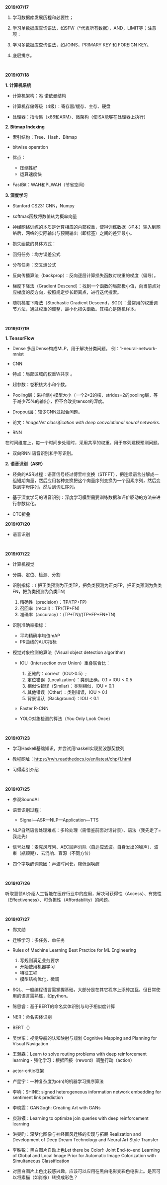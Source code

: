 ﻿﻿﻿﻿﻿﻿﻿﻿﻿﻿**2019/07/17**1. 学习数据库发展历程和必要性；2. 学习单数据库查询语法，如SFW（*代表所有数据），AND，LIMIT等；注意项：3. 学习多数据库查询语法，如JOINS，PRIMARY KEY 和 FOREIGN KEY。4. 底层排序。﻿﻿﻿﻿**2019/07/18****1. 计算机系统**- 计算机架构：冯 诺依曼结构- 计算机存储等级（4级）：寄存器/缓存、主存、硬盘- 处理器：指令集（x86和ARM）、微架构（使ISA能够在处理器上执行）**2. Bitmap Indexing**- 索引结构：Tree、Hash、Bitmap- bitwise operation- 优点：  - 压缩性好  - 运算速度快- FastBit：WAH和PLWAH（节省空间）**3. 深度学习**- Stanford CS231 CNN，Numpy- softmax函数将数值转为概率向量- 神经网络训练的本质是计算相应的内部权重，使得训练数据（样本）输入到网络后，网络的实际输出与预期输出（即标签）之间的差异最小。- 损失函数的具体方式： - 回归任务：均方误差公式  - 分布任务：交叉熵公式- 反向传播算法（backprop）：反向逐层计算损失函数对权重的梯度（偏导）。- 梯度下降法（Gradient Descend）：找到一个函数的局部极小值，向当前点对应梯度的反方向，按照规定步长距离点，进行迭代搜索。- 随机梯度下降法（Stochastic Gradient Descend，SGD）：最常用的权重调节方法，通过权重的调整，最小化损失函数。其核心是随机样本。﻿﻿﻿﻿**2019/07/19****1. TensorFlow**- Dense 多层Dense构成MLP，用于解决分类问题。 例：1-neural-network-mnist- CNN  - 特点：局部区域的权重W共享 。  - 超参数：卷积核大小和个数。  - Pooling层：采样缩小模型大小（一个2*2的核，strides=2的pooling层，等于减少75%的输出），但不会改变tensor的深度。 - Dropout层：较少CNN过拟合问题。 - 论文：_ImageNet classification with deep convolutional neural networks._- RNN 在时间维度上，每一个时间步处理时，采用共享的权重。用于序列建模预测问题。- 双向RNN 语音识别和手写识别。**2. 语音识别（ASR）**  - 经典的ASR过程：语音信号经过傅里叶变换（STFFT），把连续语言分解成一组短期向量，然后应用各种变换把这个向量序列变换为一个因素序列，然后变换到字母序列，然后到词汇序列。 - 基于深度学习的语音识别：深度学习模型需要训练数据和评价驱动的方法来进行参数优化。  - CTC折叠﻿**2019/07/20**- 语音识别﻿﻿﻿﻿**2019/07/22**- 计算机视觉  - 分类、定位、检测、分割  - 识别指标：（ 把正类预测为正类TP，把负类预测为正类FP，把正类预测为负类FN，把负类预测为负类TN）     1. 精确性（precision）：TP/(TP+FP)     2. 召回率（recall）：TP/(TP+FN)     3. 准确率（accuracy）：(TP+TN)/(TP+FP+FN+TN) - 识别准确率指标：     - 平均精确率均值mAP     - PR曲线的AUC指标 - 视觉对象检测的算法（Visual object detection algorithm）     - IOU（Intersection over Union）重叠联合比：         1.   正確的：correct（IOU>0.5）;         1.  定位错误（Localization）：类别正确，0.1 < IOU < 0.5         1. 相似性错误（Similar）：类别相似，IOU > 0.1         1. 其他错误（Other）：类别错误，IOU > 0.1         1. 背景误认（Background）：IOU < 0.1     - Faster R-CNN     - YOLO对象检测的算法（You Only Look Once）﻿﻿﻿﻿**2019/07/23**- 学习Haskell基础知识，并尝试用haskell实现斐波那契数列- 教程网址：https://rwh.readthedocs.io/en/latest/chp/1.html- 习得索引介绍﻿﻿﻿﻿**2019/07/25**- 参观SoundAI- 语音识别过程：  - Signal—ASR—NLP—Application—TTS- NLP自然语言处理难点：多轮处理（需借鉴前面对话背景）、语法（我先走了=我走先）- 信号处理：麦克风阵列、AEC回声消除（自适应滤波。自身发出的噪声）、波束（瓶颈期）、去混响、盲源（不同方位）- 四个字唤醒词原因：声波时间长，降低误唤醒﻿﻿﻿﻿**2019/07/26**听取慧领AI介绍人工智能在医疗行业中的应用，解决可获得性（Access）、有效性（Effectiveness）、可负担性（Affordability）的问题。﻿﻿﻿﻿**2019/07/27**-  郑文勋 - 迁移学习：多任务、单任务 - Rules of Machine Learning Best Practice for ML Engineering      1. 写规则满足业务要求     - 开始使用机器学习     - 特征工程     - 模型结构优化，微调 - SQL、一般编程语言需掌握基础，大部分是在其它程序上添砖加瓦。但日常使用的语言需熟练，如python。- 陈思睿：基于BERT的命名实体识别与句子相似度计算 - NER：命名实体识别 - BERT（）- 吴世东：视觉导航的认知映射与规划 Cognitive Mapping and Planning for Visual Navigation- 王瀚森：Learn to solve routing problems with deep reinforcement learning - 强化学习：根据回报（reword）调整行动（action） - actor-critic框架- 卢星宇：一种复杂度为o(n)的机器学习排序算法- 李响：SHINE: signed heterogeneous information network embedding for sentiment link prediction- 李晓雯：GANGogh: Creating Art with GANs- 庾湫镆：Learning to optimize join queries with deep reinforcement learning- 洪昊昀：深梦化图像与神经画风迁移的实现与拓展 Realization and Development of Deep Dream Technology and Neural Art Style Transfer- 李胜锐：黑白图片自动上色Let there be Color!: Joint End-to-end Learning of Global and Local Image Prior for Automatic Image Colorization with Simultaneous Classification- 对黑白图片上色比较感兴趣，应该可以应用在黑白电影变彩色电影上。是否可以将素描（如肖像）转换成彩色？